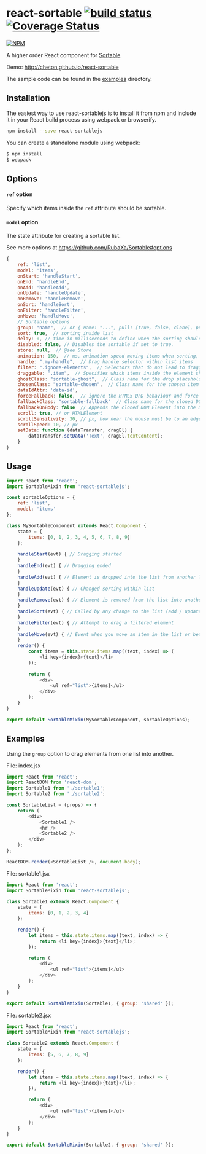 # react-sortable [![build status](https://travis-ci.org/cheton/react-sortable.svg?branch=master)](https://travis-ci.org/cheton/react-sortable) [![Coverage Status](https://coveralls.io/repos/cheton/react-sortable/badge.svg)](https://coveralls.io/r/cheton/react-sortable)
[![NPM](https://nodei.co/npm/react-sortablejs.png?downloads=true&stars=true)](https://nodei.co/npm/react-sortablejs/)

A higher order React component for [Sortable](https://github.com/RubaXa/Sortable).

Demo: http://cheton.github.io/react-sortable

The sample code can be found in the [examples](https://github.com/cheton/react-sortable/tree/master/examples) directory.

## Installation
The easiest way to use react-sortablejs is to install it from npm and include it in your React build process using webpack or browserify.
```bash
npm install --save react-sortablejs
```

You can create a standalone module using webpack:
```bash
$ npm install
$ webpack
```

## Options

#### `ref` option
Specify which items inside the `ref` attribute should be sortable.

#### `model` option
The state attribute for creating a sortable list.


See more options at https://github.com/RubaXa/Sortable#options
```js
{
    ref: 'list',
    model: 'items',
    onStart: 'handleStart',
    onEnd: 'handleEnd',
    onAdd: 'handleAdd',
    onUpdate: 'handleUpdate',
    onRemove: 'handleRemove',
    onSort: 'handleSort',
    onFilter: 'handleFilter',
    onMove: 'handleMove',
    // Sortable options
    group: "name",  // or { name: "...", pull: [true, false, clone], put: [true, false, array] }
    sort: true,  // sorting inside list
    delay: 0, // time in milliseconds to define when the sorting should start
    disabled: false, // Disables the sortable if set to true.
    store: null,  // @see Store
    animation: 150,  // ms, animation speed moving items when sorting, `0` — without animation
    handle: ".my-handle",  // Drag handle selector within list items
    filter: ".ignore-elements",  // Selectors that do not lead to dragging (String or Function)
    draggable: ".item",  // Specifies which items inside the element should be sortable
    ghostClass: "sortable-ghost",  // Class name for the drop placeholder
    chosenClass: "sortable-chosen",  // Class name for the chosen item
    dataIdAttr: 'data-id',
    forceFallback: false,  // ignore the HTML5 DnD behaviour and force the fallback to kick in
    fallbackClass: "sortable-fallback"  // Class name for the cloned DOM Element when using forceFallback
    fallbackOnBody: false  // Appends the cloned DOM Element into the Document's Body
    scroll: true, // or HTMLElement
    scrollSensitivity: 30, // px, how near the mouse must be to an edge to start scrolling.
    scrollSpeed: 10, // px
    setData: function (dataTransfer, dragEl) {
        dataTransfer.setData('Text', dragEl.textContent);
    }
}
```

## Usage

```js
import React from 'react';
import SortableMixin from 'react-sortablejs';

const sortableOptions = {
    ref: 'list',
    model: 'items'
};

class MySortableComponent extends React.Component {
    state = {
        items: [0, 1, 2, 3, 4, 5, 6, 7, 8, 9]
    };
    
    handleStart(evt) { // Dragging started
    }
    handleEnd(evt) { // Dragging ended
    }
    handleAdd(evt) { // Element is dropped into the list from another list
    }
    handleUpdate(evt) { // Changed sorting within list
    }
    handleRemove(evt) { // Element is removed from the list into another list
    }
    handleSort(evt) { // Called by any change to the list (add / update / remove)
    }
    handleFilter(evt) { // Attempt to drag a filtered element
    }
    handleMove(evt) { // Event when you move an item in the list or between lists
    }
    render() {
        const items = this.state.items.map((text, index) => (
            <li key={index}>{text}</li>
        ));
        
        return (
            <div>
                <ul ref="list">{items}</ul>
            </div>
        );
    }
}

export default SortableMixin(MySortableComponent, sortableOptions);
```

## Examples

Using the `group` option to drag elements from one list into another.

File: index.jsx
```js
import React from 'react';
import ReactDOM from 'react-dom';
import Sortable1 from './sortable1';
import Sortable2 from './sortable2';

const SortableList = (props) => {
    return (
        <div>
            <Sortable1 />
            <hr />
            <Sortable2 />
        </div>
    );
};

ReactDOM.render(<SortableList />, document.body);
```

File: sortable1.jsx

```js
import React from 'react';
import SortableMixin from 'react-sortablejs';

class Sortable1 extends React.Component {
    state = {
        items: [0, 1, 2, 3, 4]
    };

    render() {
        let items = this.state.items.map((text, index) => {
            return <li key={index}>{text}</li>;
        });

        return (
            <div>
                <ul ref="list">{items}</ul>
            </div>
        );
    }
}

export default SortableMixin(Sortable1, { group: 'shared' });
```

File: sortable2.jsx

```js
import React from 'react';
import SortableMixin from 'react-sortablejs';

class Sortable2 extends React.Component {
    state = {
        items: [5, 6, 7, 8, 9]
    };

    render() {
        let items = this.state.items.map((text, index) => {
            return <li key={index}>{text}</li>;
        });

        return (
            <div>
                <ul ref="list">{items}</ul>
            </div>
        );
    }
}

export default SortableMixin(Sortable2, { group: 'shared' });
```
